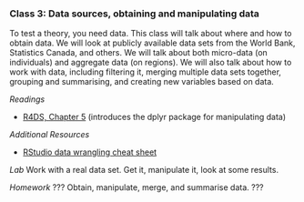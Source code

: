 ### Class 3: Data sources, obtaining and manipulating data
To test a theory, you need data. This class will talk about where and how to obtain data.  We will look at publicly available data sets from the World Bank, Statistics Canada, and others.  We will talk about both micro-data (on individuals) and aggregate data (on regions).  We will also talk about how to work with data, including filtering it, merging multiple data sets together, grouping and summarising, and creating new variables based on data.

*Readings*
- [R4DS, Chapter 5](https://r4ds.had.co.nz/transform.html) (introduces the dplyr package for manipulating data)

*Additional Resources*
- [RStudio data wrangling cheat sheet](https://www.rstudio.com/wp-content/uploads/2015/02/data-wrangling-cheatsheet.pdf)

*Lab*
Work with a real data set.  Get it, manipulate it, look at some results.

*Homework*
??? Obtain, manipulate, merge, and summarise data. ???
